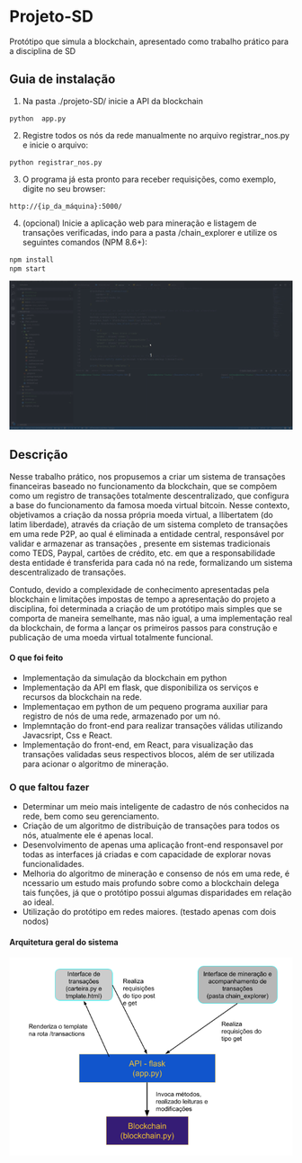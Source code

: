 # Projeto-SD
Protótipo que simula a blockchain, apresentado como trabalho prático para a disciplina de SD

## Guia de instalação

1.  Na pasta ./projeto-SD/ inicie a API da blockchain

```
python  app.py
```

2. Registre todos os nós da rede manualmente no arquivo registrar_nos.py e inicie o arquivo:

```
python registrar_nos.py
```

3. O programa já esta pronto para receber requisições,  como exemplo, digite no seu browser:

```
http://{ip_da_máquina}:5000/
```

4. (opcional) Inicie a aplicação web para mineração e listagem de transações verificadas, indo para a pasta /chain_explorer e utilize os seguintes comandos (NPM 8.6+):

```
npm install
npm start
```

![](/documents/instalacao.gif)

## Descrição

Nesse trabalho prático, nos propusemos a criar um sistema de transações financeiras baseado no funcionamento da blockchain, que se compõem como um  registro de transações  totalmente descentralizado, que configura  a base do funcionamento da  famosa moeda virtual bitcoin. Nesse contexto, objetivamos a criação da nossa própria moeda virtual, a llibertatem (do latim liberdade),  através da criação de um sistema completo de transações em uma rede P2P, ao qual é eliminada a entidade central, responsável por validar  e armazenar as transações , presente em sistemas tradicionais como TEDS, Paypal, cartões de crédito, etc. em que a responsabilidade desta entidade é transferida para cada nó na rede, formalizando um sistema descentralizado de transações.

Contudo, devido a complexidade de conhecimento apresentadas pela blockchain e limitações impostas de tempo a apresentação do projeto a disciplina, foi determinada a criação de um protótipo mais simples que se comporta de maneira semelhante, mas não igual, a uma implementação real da blockchain, de forma a lançar os primeiros passos para construção e publicação de uma moeda virtual totalmente funcional.

#### O que foi feito
- Implementação da  simulação da blockchain em python
- Implementação da API em flask, que disponibiliza os serviços e recursos da blockchain na rede.
- Implementaçao em python de um pequeno programa auxiliar para registro de nós de uma rede, armazenado por um nó.
- Implemntação do front-end para realizar transações válidas utilizando Javacsript, Css e React.
- Implementação do front-end, em React, para visualização das transações validadas seus respectivos blocos, além de ser utilizada para acionar o algoritmo de mineração.

### O que faltou fazer

- Determinar um meio mais inteligente de cadastro de nós conhecidos na rede, bem como seu gerenciamento.
- Criação de um algoritmo de distribuição de transações para todos os nós, atualmente ele é apenas local.
- Desenvolvimento de apenas uma aplicação front-end responsavel por todas as interfaces já criadas e com capacidade de explorar novas funcionalidades.
- Melhoria do algoritmo de mineração e consenso de nós em uma rede, é ncessario um estudo mais profundo sobre como a blockchain delega tais funções, já que o protótipo possui algumas disparidades em relação ao ideal.
-  Utilização do protótipo em redes maiores. (testado apenas com dois nodos)

#### Arquitetura geral do sistema
 
![Arquitetura do projeto](documents/arquitetura.png?raw=true "Arquitetura geral do sistema")

